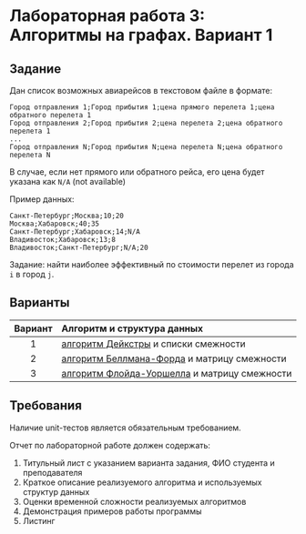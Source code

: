# Лабораторная работа 3: Алгоритмы на графах. Вариант 1

## Задание

Дан список возможных авиарейсов в текстовом файле в формате:

```
Город отправления 1;Город прибытия 1;цена прямого перелета 1;цена обратного перелета 1
Город отправления 2;Город прибытия 2;цена перелета 2;цена обратного перелета 1
...
Город отправления N;Город прибытия N;цена перелета N;цена обратного перелета N
```

В случае, если нет прямого или обратного рейса, его цена будет указана как `N/A` (not available)

Пример данных:

```
Санкт-Петербург;Москва;10;20
Москва;Хабаровск;40;35
Санкт-Петербург;Хабаровск;14;N/A
Владивосток;Хабаровск;13;8
Владивосток;Санкт-Петербург;N/A;20
```

Задание: найти наиболее эффективный по стоимости перелет из города `i` в город `j`.

## Варианты

| Вариант | Алгоритм и структура данных                                    |
|:-------:|:---------------------------------------------------------------|
| 1       | [алгоритм Дейкстры][Dijkstra’s] и списки смежности             |
| 2       | [алгоритм Беллмана-Форда][Bellman–Ford] и матрицу смежности    |
| 3       | [алгоритм Флойда-Уоршелла][Floyd–Warshall] и матрицу смежности |

## Требования

Наличие unit-тестов является обязательным требованием.

Отчет по лабораторной работе должен содержать:

1. Титульный лист с указанием варианта задания, ФИО студента и преподавателя
2. Краткое описание реализуемого алгоритма и используемых структур данных
3. Оценки временной сложности реализуемых алгоритмов
4. Демонстрация примеров работы программы
5. Листинг

[//]: # (Links)

[Dijkstra’s]: https://ru.wikipedia.org/wiki/%D0%90%D0%BB%D0%B3%D0%BE%D1%80%D0%B8%D1%82%D0%BC_%D0%94%D0%B5%D0%B9%D0%BA%D1%81%D1%82%D1%80%D1%8B
[Bellman–Ford]: https://ru.wikipedia.org/wiki/%D0%90%D0%BB%D0%B3%D0%BE%D1%80%D0%B8%D1%82%D0%BC_%D0%91%D0%B5%D0%BB%D0%BB%D0%BC%D0%B0%D0%BD%D0%B0_%E2%80%94_%D0%A4%D0%BE%D1%80%D0%B4%D0%B0
[Floyd–Warshall]: https://ru.wikipedia.org/wiki/%D0%90%D0%BB%D0%B3%D0%BE%D1%80%D0%B8%D1%82%D0%BC_%D0%A4%D0%BB%D0%BE%D0%B9%D0%B4%D0%B0_%E2%80%94_%D0%A3%D0%BE%D1%80%D1%88%D0%B5%D0%BB%D0%BB%D0%B0
